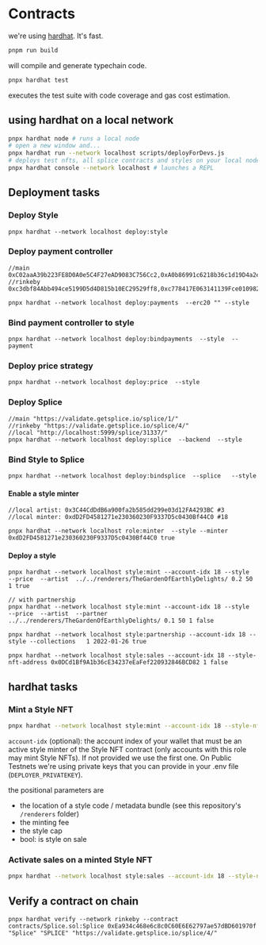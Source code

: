 # Contracts

we're using [hardhat](https://hardhat.org/getting-started/#overview). It's fast.

```bash
pnpm run build
```

will compile and generate typechain code.

```bash
pnpx hardhat test
```

executes the test suite with code coverage and gas cost estimation.

## using hardhat on a local network

```bash
pnpx hardhat node # runs a local node
# open a new window and...
pnpx hardhat run --network localhost scripts/deployForDevs.js
# deploys test nfts, all splice contracts and styles on your local node
pnpx hardhat console --network localhost # launches a REPL
```

## Deployment tasks

### Deploy Style

```
pnpx hardhat --network localhost deploy:style
```

### Deploy payment controller

```
//main 0xC02aaA39b223FE8D0A0e5C4F27eAD9083C756Cc2,0xA0b86991c6218b36c1d19D4a2e9Eb0cE3606eB48,0x6B175474E89094C44Da98b954EedeAC495271d0F,0xdAC17F958D2ee523a2206206994597C13D831ec7
//rinkeby 0xc3dbf84Abb494ce5199D5d4D815b10EC29529ff8,0xc778417E063141139Fce010982780140Aa0cD5Ab

pnpx hardhat --network localhost deploy:payments  --erc20 "" --style
```

### Bind payment controller to style

```
pnpx hardhat --network localhost deploy:bindpayments  --style  --payment
```

### Deploy price strategy

```
pnpx hardhat --network localhost deploy:price  --style
```

### Deploy Splice

```
//main "https://validate.getsplice.io/splice/1/"
//rinkeby "https://validate.getsplice.io/splice/4/"
//local "http://localhost:5999/splice/31337/"
pnpx hardhat --network localhost deploy:splice  --backend  --style
```

### Bind Style to Splice

```
pnpx hardhat --network localhost deploy:bindsplice  --splice   --style
```

#### Enable a style minter

```
//local artist: 0x3C44CdDdB6a900fa2b585dd299e03d12FA4293BC #3
//local minter: 0xdD2FD4581271e230360230F9337D5c0430Bf44C0 #18

pnpx hardhat --network localhost role:minter  --style --minter 0xdD2FD4581271e230360230F9337D5c0430Bf44C0 true
```

#### Deploy a style

```
pnpx hardhat --network localhost style:mint --account-idx 18 --style  --price  --artist  ../../renderers/TheGardenOfEarthlyDelights/ 0.2 50 1 true

// with partnership
pnpx hardhat --network localhost style:mint --account-idx 18 --style  --price  --artist  --partner  ../../renderers/TheGardenOfEarthlyDelights/ 0.1 50 1 false

pnpx hardhat --network localhost style:partnership --account-idx 18 --style --collections   1 2022-01-26 true

pnpx hardhat --network localhost style:sales --account-idx 18 --style-nft-address 0x0DCd1Bf9A1b36cE34237eEaFef220932846BCD82 1 false
```

## hardhat tasks

### Mint a Style NFT

```bash
pnpx hardhat --network localhost style:mint --account-idx 18 --style-nft-address 0x0DCd1Bf9A1b36cE34237eEaFef220932846BCD82 --price-strategy-address 0xA51c1fc2f0D1a1b8494Ed1FE312d7C3a78Ed91C0  ../../renderers/ConfidenceInTheMission 0.05 200 false
```

`account-idx` (optional): the account index of your wallet that must be an active style minter of the Style NFT contract (only accounts with this role may mint Style NFTs). If not provided we use the first one. On Public Testnets we're using private keys that you can provide in your .env file (`DEPLOYER_PRIVATEKEY`).

the positional parameters are

- the location of a style code / metadata bundle (see this repository's `/renderers` folder)
- the minting fee
- the style cap
- bool: is style on sale

### Activate sales on a minted Style NFT

```bash
pnpx hardhat --network localhost style:sales --account-idx 18 --style-nft-address 0x0DCd1Bf9A1b36cE34237eEaFef220932846BCD82 1 false
```

## Verify a contract on chain

```
pnpx hardhat verify --network rinkeby --contract contracts/Splice.sol:Splice 0xEa934c468e6c8c0C60E6E62797ae57dBD601970f  "Splice" "SPLICE" "https://validate.getsplice.io/splice/4/"
```
